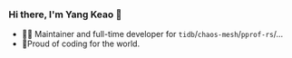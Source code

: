 ### Hi there, I'm Yang Keao  👋

* 👨‍💻 Maintainer and full-time developer for `tidb`/`chaos-mesh`/`pprof-rs`/...
* 🦸Proud of coding for the world.
